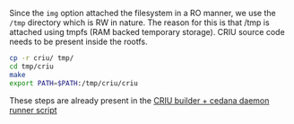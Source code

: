 Since the `img` option attached the filesystem in a RO manner, we use the `/tmp` directory which is RW in nature. The reason for this is that /tmp is attached using tmpfs (RAM backed temporary storage). CRIU source code needs to be present inside the rootfs.

```bash
cp -r criu/ tmp/
cd tmp/criu
make
export PATH=$PATH:/tmp/criu/criu
```

These steps are already present in the [CRIU builder + cedana daemon runner script](../../scripts/kata-utils/build_start_daemon.sh)